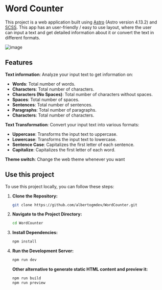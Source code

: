 # Word Counter

This project is a web application built using [Astro](https://astro.build/) (Astro version 4.13.2) and [SCSS](https://sass-lang.com/). This app has an user-friendly / easy to use layout, where the user can input a text and get detailed information about it or convert the text in different formats.

![image](https://github.com/user-attachments/assets/a25ec029-c9b8-4e0a-9665-048e73a3ac04)

## Features

**Text information**: Analyze your input text to get information on:
  - **Words**: Total number of words.
  - **Characters**: Total number of characters.
  - **Characters (No Spaces)**: Total number of characters without spaces.
  - **Spaces**: Total number of spaces.
  - **Sentences**: Total number of sentences.
  - **Paragraphs**: Total number of paragraphs.
  - **Characters**: Total number of characters.

**Text Transformation**: Convert your input text into various formats:
  - **Uppercase**: Transforms the input text to uppercase.
  - **Lowercase**: Transforms the input text to lowercase.
  - **Sentence Case**: Capitalizes the first letter of each sentence.
  - **Capitalize**: Capitalizes the first letter of each word.
 
**Theme switch**: Change the web theme whenever you want

## Use this project

To use this project locally, you can follow these steps:

1. **Clone the Repository:**

    ```bash
    git clone https://github.com/albertogmdev/WordCounter.git
    ```

2. **Navigate to the Project Directory:**

    ```bash
    cd WordCounter
    ```

3. **Install Dependencies:**

    ```bash
    npm install
    ```

4. **Run the Development Server:**
   
    ```bash
    npm run dev
    ```

    **Other alternative to generate static HTML content and preview it:**
    ```bash
    npm run build
    npm run preview
    ```
